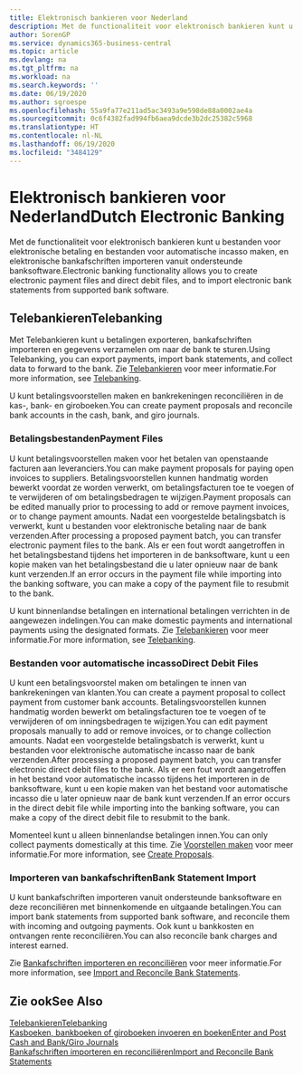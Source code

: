 ```yaml
---
title: Elektronisch bankieren voor Nederland
description: Met de functionaliteit voor elektronisch bankieren kunt u bestanden voor elektronische betaling en bestanden voor automatische incasso maken, en elektronische bankafschriften importeren vanuit ondersteunde banksoftware.
author: SorenGP
ms.service: dynamics365-business-central
ms.topic: article
ms.devlang: na
ms.tgt_pltfrm: na
ms.workload: na
ms.search.keywords: ''
ms.date: 06/19/2020
ms.author: sgroespe
ms.openlocfilehash: 55a9fa77e211ad5ac3493a9e598de88a0002ae4a
ms.sourcegitcommit: 0c6f4382fad994fb6aea9dcde3b2dc25382c5968
ms.translationtype: HT
ms.contentlocale: nl-NL
ms.lasthandoff: 06/19/2020
ms.locfileid: "3484129"
---
```

# <a name="dutch-electronic-banking"></a><span data-ttu-id="17428-103">Elektronisch bankieren voor Nederland</span><span class="sxs-lookup"><span data-stu-id="17428-103">Dutch Electronic Banking</span></span>

<span data-ttu-id="17428-104">Met de functionaliteit voor elektronisch bankieren kunt u bestanden voor elektronische betaling en bestanden voor automatische incasso maken, en elektronische bankafschriften importeren vanuit ondersteunde banksoftware.</span><span class="sxs-lookup"><span data-stu-id="17428-104">Electronic banking functionality allows you to create electronic payment files and direct debit files, and to import electronic bank statements from supported bank software.</span></span>  

## <a name="telebanking"></a><span data-ttu-id="17428-105">Telebankieren</span><span class="sxs-lookup"><span data-stu-id="17428-105">Telebanking</span></span>

<span data-ttu-id="17428-106">Met Telebankieren kunt u betalingen exporteren, bankafschriften importeren en gegevens verzamelen om naar de bank te sturen.</span><span class="sxs-lookup"><span data-stu-id="17428-106">Using Telebanking, you can export payments, import bank statements, and collect data to forward to the bank.</span></span> <span data-ttu-id="17428-107">Zie [Telebankieren](telebanking.md) voor meer informatie.</span><span class="sxs-lookup"><span data-stu-id="17428-107">For more information, see [Telebanking](telebanking.md).</span></span>  

<span data-ttu-id="17428-108">U kunt betalingsvoorstellen maken en bankrekeningen reconciliëren in de kas-, bank- en giroboeken.</span><span class="sxs-lookup"><span data-stu-id="17428-108">You can create payment proposals and reconcile bank accounts in the cash, bank, and giro journals.</span></span>  

### <a name="payment-files"></a><span data-ttu-id="17428-109">Betalingsbestanden</span><span class="sxs-lookup"><span data-stu-id="17428-109">Payment Files</span></span>

<span data-ttu-id="17428-110">U kunt betalingsvoorstellen maken voor het betalen van openstaande facturen aan leveranciers.</span><span class="sxs-lookup"><span data-stu-id="17428-110">You can make payment proposals for paying open invoices to suppliers.</span></span> <span data-ttu-id="17428-111">Betalingsvoorstellen kunnen handmatig worden bewerkt voordat ze worden verwerkt, om betalingsfacturen toe te voegen of te verwijderen of om betalingsbedragen te wijzigen.</span><span class="sxs-lookup"><span data-stu-id="17428-111">Payment proposals can be edited manually prior to processing to add or remove payment invoices, or to change payment amounts.</span></span> <span data-ttu-id="17428-112">Nadat een voorgestelde betalingsbatch is verwerkt, kunt u bestanden voor elektronische betaling naar de bank verzenden.</span><span class="sxs-lookup"><span data-stu-id="17428-112">After processing a proposed payment batch, you can transfer electronic payment files to the bank.</span></span> <span data-ttu-id="17428-113">Als er een fout wordt aangetroffen in het betalingsbestand tijdens het importeren in de banksoftware, kunt u een kopie maken van het betalingsbestand die u later opnieuw naar de bank kunt verzenden.</span><span class="sxs-lookup"><span data-stu-id="17428-113">If an error occurs in the payment file while importing into the banking software, you can make a copy of the payment file to resubmit to the bank.</span></span>  

<span data-ttu-id="17428-114">U kunt binnenlandse betalingen en international betalingen verrichten in de aangewezen indelingen.</span><span class="sxs-lookup"><span data-stu-id="17428-114">You can make domestic payments and international payments using the designated formats.</span></span> <span data-ttu-id="17428-115">Zie [Telebankieren](telebanking.md) voor meer informatie.</span><span class="sxs-lookup"><span data-stu-id="17428-115">For more information, see [Telebanking](telebanking.md).</span></span>  

### <a name="direct-debit-files"></a><span data-ttu-id="17428-116">Bestanden voor automatische incasso</span><span class="sxs-lookup"><span data-stu-id="17428-116">Direct Debit Files</span></span>

<span data-ttu-id="17428-117">U kunt een betalingsvoorstel maken om betalingen te innen van bankrekeningen van klanten.</span><span class="sxs-lookup"><span data-stu-id="17428-117">You can create a payment proposal to collect payment from customer bank accounts.</span></span> <span data-ttu-id="17428-118">Betalingsvoorstellen kunnen handmatig worden bewerkt om betalingsfacturen toe te voegen of te verwijderen of om inningsbedragen te wijzigen.</span><span class="sxs-lookup"><span data-stu-id="17428-118">You can edit payment proposals manually to add or remove invoices, or to change collection amounts.</span></span> <span data-ttu-id="17428-119">Nadat een voorgestelde betalingsbatch is verwerkt, kunt u bestanden voor elektronische automatische incasso naar de bank verzenden.</span><span class="sxs-lookup"><span data-stu-id="17428-119">After processing a proposed payment batch, you can transfer electronic direct debit files to the bank.</span></span> <span data-ttu-id="17428-120">Als er een fout wordt aangetroffen in het bestand voor automatische incasso tijdens het importeren in de banksoftware, kunt u een kopie maken van het bestand voor automatische incasso die u later opnieuw naar de bank kunt verzenden.</span><span class="sxs-lookup"><span data-stu-id="17428-120">If an error occurs in the direct debit file while importing into the banking software, you can make a copy of the direct debit file to resubmit to the bank.</span></span>  

<span data-ttu-id="17428-121">Momenteel kunt u alleen binnenlandse betalingen innen.</span><span class="sxs-lookup"><span data-stu-id="17428-121">You can only collect payments domestically at this time.</span></span> <span data-ttu-id="17428-122">Zie [Voorstellen maken](how-to-create-proposals.md) voor meer informatie.</span><span class="sxs-lookup"><span data-stu-id="17428-122">For more information, see [Create Proposals](how-to-create-proposals.md).</span></span>  

### <a name="bank-statement-import"></a><span data-ttu-id="17428-123">Importeren van bankafschriften</span><span class="sxs-lookup"><span data-stu-id="17428-123">Bank Statement Import</span></span>

<span data-ttu-id="17428-124">U kunt bankafschriften importeren vanuit ondersteunde banksoftware en deze reconciliëren met binnenkomende en uitgaande betalingen.</span><span class="sxs-lookup"><span data-stu-id="17428-124">You can import bank statements from supported bank software, and reconcile them with incoming and outgoing payments.</span></span> <span data-ttu-id="17428-125">Ook kunt u bankkosten en ontvangen rente reconciliëren.</span><span class="sxs-lookup"><span data-stu-id="17428-125">You can also reconcile bank charges and interest earned.</span></span>  

<span data-ttu-id="17428-126">Zie [Bankafschriften importeren en reconciliëren](how-to-import-and-reconcile-bank-statements.md) voor meer informatie.</span><span class="sxs-lookup"><span data-stu-id="17428-126">For more information, see [Import and Reconcile Bank Statements](how-to-import-and-reconcile-bank-statements.md).</span></span>  

## <a name="see-also"></a><span data-ttu-id="17428-127">Zie ook</span><span class="sxs-lookup"><span data-stu-id="17428-127">See Also</span></span>

[<span data-ttu-id="17428-128">Telebankieren</span><span class="sxs-lookup"><span data-stu-id="17428-128">Telebanking</span></span>](telebanking.md)  
[<span data-ttu-id="17428-129">Kasboeken, bankboeken of giroboeken invoeren en boeken</span><span class="sxs-lookup"><span data-stu-id="17428-129">Enter and Post Cash and Bank/Giro Journals</span></span>](how-to-enter-and-post-cash-and-bank-or-giro-journals.md)  
[<span data-ttu-id="17428-130">Bankafschriften importeren en reconciliëren</span><span class="sxs-lookup"><span data-stu-id="17428-130">Import and Reconcile Bank Statements</span></span>](how-to-import-and-reconcile-bank-statements.md)  
